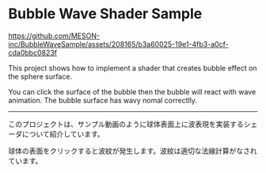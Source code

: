 # Bubble Wave Shader Sample

https://github.com/MESON-inc/BubbleWaveSample/assets/208165/b3a60025-19e1-4fb3-a0cf-cda0bbc0823f

This project shows how to implement a shader that creates bubble effect on the sphere surface.

You can click the surface of the bubble then the bubble will react with wave animation. The bubble surface has wavy nomal correctlly.

--------------------------

このプロジェクトは、サンプル動画のように球体表面上に波表現を実装するシェーダについて紹介しています。

球体の表面をクリックすると波紋が発生します。波紋は適切な法線計算がなされています。

